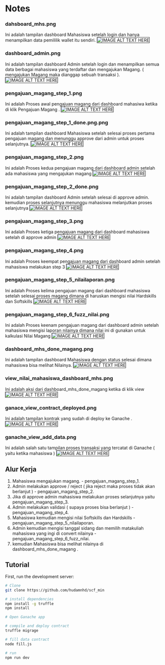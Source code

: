 # Notes
### dahsboard_mhs.png
Ini adalah tampilan dashboard Mahasiswa setelah login dan hanya menampilkan data pemililik wallet itu sendiri.
<img src="screenshoot/dahsboard_mhs.png" alt="IMAGE ALT TEXT HERE" width="auto" height="auto" border="1">

### dashboard_admin.png
Ini adalah tampilan dashboard Admin setelah login dan menampilkan semua data berbagai mahasiswa yang terdaftar dan mengajukan Magang.
(  mengajukan Magang maka dianggap sebuah transaksi  ).
<img src="screenshoot/dashboard_admin.png" alt="IMAGE ALT TEXT HERE" width="auto" height="auto" border="1">
### pengajuan_magang_step_1.png
Ini adalah Proses awal pengajuan magang dari dashboard mahasiwa ketika di klik Pengajuan Magang .
<img src="screenshoot/pengajuan_magang_step_1.png" alt="IMAGE ALT TEXT HERE" width="auto" height="auto" border="1">

### pengajuan_magang_step_1_done.png.png
Ini adalah tampilan dashboard Mahasiswa setelah selesai proses pertama pengajuan magang dan
menunggu approve dari admin untuk proses selanjutnya.
<img src="screenshoot/pengajuan_magang_step_1_done.png.png" alt="IMAGE ALT TEXT HERE" width="auto" height="auto" border="1">

### pengajuan_magang_step_2.png
Ini adalah Proses kedua pengajuan magang dari dashboard admin setelah ada mahasiswa yang mengajukan
magang
<img src="screenshoot/pengajuan_magang_step_2.png" alt="IMAGE ALT TEXT HERE" width="auto" height="auto" border="1">

### pengajuan_magang_step_2_done.png
Ini adalah tampilan dashboard Admin setelah selesai di approve admin. kemudian proses selanjutnya
menunggu mahasiswa melanjutkan proses selanjutnya
<img src="screenshoot/pengajuan_magang_step_2_done.png" alt="IMAGE ALT TEXT HERE" width="auto" height="auto" border="1">

### pengajuan_magang_step_3.png
Ini adalah Proses ketiga pengajuan magang dari dashboard mahasiswa setelah di approve admin
<img src="screenshoot/pengajuan_magang_step_3.png" alt="IMAGE ALT TEXT HERE" width="auto" height="auto" border="1">

### pengajuan_magang_step_4.png
Ini adalah Proses keempat pengajuan magang dari dashboard admin setelah  mahasiswa melakukan step 3
<img src="screenshoot/pengajuan_magang_step_4.png" alt="IMAGE ALT TEXT HERE" width="auto" height="auto" border="1">

### pengajuan_magang_step_5_nilailaporan.png
Ini adalah Proses kelima pengajuan magang dari dashboard mahasiswa setelah selesai proses magang
dimana di haruskan mengisi nilai Hardskills dan Softskills
<img src="screenshoot/pengajuan_magang_step_5_nilailaporan.png" alt="IMAGE ALT TEXT HERE" width="auto" height="auto" border="1">

### pengajuan_magang_step_6_fuzz_nilai.png
Ini adalah Proses keenam pengajuan magang dari dashboard admin setelah  mahasiswa mengisi laporan
nilainya dimana nilai ini di gunakan untuk kalkulasi Nilai Magang
<img src="screenshoot/pengajuan_magang_step_6_fuzz_nilai.png" alt="IMAGE ALT TEXT HERE" width="auto" height="auto" border="1">

### dashboard_mhs_done_magang.png
Ini adalah tampilan dashboard Mahasiswa dengan status selesai dimana mahasiswa bisa melihat Nilainya.
<img src="screenshoot/dashboard_mhs_done_magang.png" alt="IMAGE ALT TEXT HERE" width="auto" height="auto" border="1">

### view_nilai_mahasiswa_dashboard_mhs.png
Ini adalah aksi dari dashboard_mhs_done_magang ketika di klik view
<img src="screenshoot/view_nilai_mahasiswa_dashboard_mhs.png" alt="IMAGE ALT TEXT HERE" width="auto" height="auto" border="1">

### ganace_view_contract_deployed.png
Ini adalah tampilan kontrak yang sudah di deploy ke Ganache .
<img src="screenshoot/ganace_view_contract_deployed.png" alt="IMAGE ALT TEXT HERE" width="auto" height="auto" border="1">

### ganache_view_add_data.png
Ini adalah salah satu tampilan proses transaksi yang tercatat di Ganache ( yaitu ketika mahasiswa )
<img src="screenshoot/ganache_view_add_data.png" alt="IMAGE ALT TEXT HERE" width="auto" height="auto" border="1">


## Alur Kerja
1. Mahasiswa mengajukan magang. - pengajuan_magang_step_1.
2. Admin melakukan approve / reject ( jika reject maka proses tidak akan berlanjut ) - pengajuan_magang_step_2.
3. Jika di approve admin mahasiswa melakukan proses selanjutnya yaitu pengajuan_magang_step_3.
4. Admin melakukan validasi ( supaya proses bisa berlanjut ) - pengajuan_magang_step_4.
5. Mahasiswa kemudian mengisi nilai Softskills dan Hardskills - pengajuan_magang_step_5_nilailaporan.
6. Admin kemudian mengisi tanggal sidang dan memilih matakuliah mahasiswa yang ingi di convert nilainya - pengajuan_magang_step_6_fuzz_nilai.
7. kemudian Mahasiswa bisa melihat nilainya di dashboard_mhs_done_magang .


## Tutorial 

First, run the development server:

```bash
# Clone 
git clone https://github.com/hudamnhd/scf_min

# install dependencies
npm install -g truffle
npm install

# Open Ganache app 

# compile and deploy contract
truffle migrage

# fill data contract
node fill.js

# run
npm run dev
```
